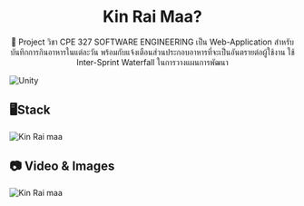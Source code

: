 <p align="center">
    <h1 align = "center">Kin Rai Maa?</h1>
</p>
<p align="center">
🥗 Project วิชา CPE 327 SOFTWARE ENGINEERING เป็น Web-Application สำหรับบันทึกการกินอาหารในแต่ละวัน พร้อมกับแจ้งเตือนส่วนประกอบอาหารที่จะเป็นอันตรายต่อผู้ใช้งาน ใช้ Inter-Sprint Waterfall ในการวางแผนการพัฒนา
</p>

<img src="/images/projects/KinRaiMaa.svg" alt="Unity" />

## 🖥️Stack

![Kin Rai maa](https://i.imgur.com/ZE1SfYQ.png)

## 📷 Video & Images

![Kin Rai maa](https://i.imgur.com/Iu4XLw3.png)